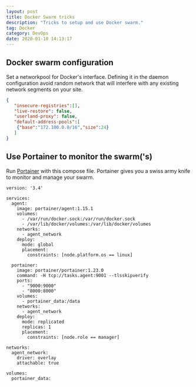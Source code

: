 ```yaml
---
layout: post
title: Docker Swarm tricks
description: "Tricks to setup and use Docker swarm."
tag: Docker
category: DevOps 
date: 2020-01-10 14:13:17
---
```



## Docker swarm configuration

Set a networkpool for Docker's interface. Defining it in the daemon configuration avoid random 
network that will interfere with any existing network segments on your site.

```json
{
   "insecure-registries":[],
   "live-restore": false,
   "userland-proxy": false,
   "default-address-pools":[
	{"base":"172.100.0.0/16","size":24}
   ]
}
```

## Use Portainer to monitor the swarm('s)

Run [Portainer](https://www.portainer.io/) with this compose file. Portainer gives you a swiss
army knife to monitor and manage your swarm.

```docker
version: '3.4'

services:
  agent:
    image: portainer/agent:1.15.1
    volumes:
      - /var/run/docker.sock:/var/run/docker.sock
      - /var/lib/docker/volumes:/var/lib/docker/volumes
    networks:
      - agent_network
    deploy:
      mode: global
      placement:
        constraints: [node.platform.os == linux]

  portainer:
    image: portainer/portainer:1.23.0
    command: -H tcp://tasks.agent:9001 --tlsskipverify
    ports:
      - "9000:9000"
      - "8000:8000"
    volumes:
      - portainer_data:/data
    networks:
      - agent_network
    deploy:
      mode: replicated
      replicas: 1
      placement:
        constraints: [node.role == manager]

networks:
  agent_network:
    driver: overlay
    attachable: true

volumes:
  portainer_data:
```

